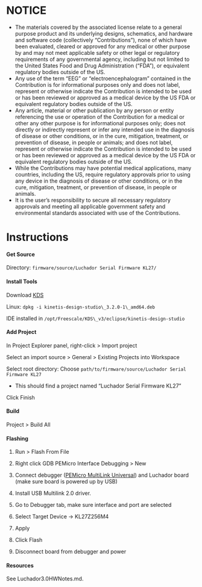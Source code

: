 # NOTICE
* The materials covered by the associated license relate to a general purpose product and its underlying designs, schematics, and hardware and software code (collectively “Contributions”), none of which have been evaluated, cleared or approved for any medical or other purpose by and may not meet applicable safety or other legal or regulatory requirements of any governmental agency, including but not limited to the United States Food and Drug Administration (“FDA”), or equivalent regulatory bodies outside of the US.
* Any use of the term “EEG” or “electroencephalogram” contained in the Contribution is for informational purposes only and does not label, represent or otherwise indicate the Contribution is intended to be used or has been reviewed or approved as a medical device by the US FDA or equivalent regulatory bodies outside of the US.
* Any article, material or other publication by any person or entity referencing the use or operation of the Contribution for a medical or other any other purpose is for informational purposes only; does not directly or indirectly represent or infer any intended use in the diagnosis of disease or other conditions, or in the cure, mitigation, treatment, or prevention of disease, in people or animals; and does not label, represent or otherwise indicate the Contribution is intended to be used or has been reviewed or approved as a medical device by the US FDA or equivalent regulatory bodies outside of the US.
* While the Contributions may have potential medical applications, many countries, including the US, require regulatory approvals prior to using any device in the diagnosis of disease or other conditions, or in the cure, mitigation, treatment, or prevention of disease, in people or animals.
* It is the user’s responsibility to secure all necessary regulatory approvals and meeting all applicable government safety and environmental standards associated with use of the Contributions.

# Instructions
#### Get Source

Directory: `firmware/source/Luchador Serial Firmware KL27/`


#### Install Tools

Download [KDS](https://www.nxp.com/design/designs/design-studio-integrated-development-environment-ide:KDS_IDE?tab=Design_Tools_Tab#nogo)

Linux: `dpkg -i kinetis-design-studio\_3.2.0-1\_amd64.deb`

IDE installed in `/opt/Freescale/KDS\_v3/eclipse/kinetis-design-studio`


#### Add Project

In Project Explorer panel, right-click > Import project

Select an import source > General > Existing Projects into Workspace

Select root directory: Choose `path/to/firmware/source/Luchador Serial Firmware KL27`
*   This should find a project named “Luchador Serial Firmware KL27”

Click Finish


#### Build

Project > Build All


#### Flashing

1. Run > Flash From File

1. Right click GDB PEMicro Interface Debugging > New

1. Connect debugger ([PEMicro MultiLink Universal](http://www.pemicro.com/products/product_viewDetails.cfm?product_id=15320168&productTab=1)) and Luchador board (make sure board is powered up by USB)

1. Install USB Multilink 2.0 driver.

1. Go to Debugger tab, make sure interface and port are selected

1. Select Target Device -> KL27Z256M4

1. Apply

1. Click Flash

1. Disconnect board from debugger and power


#### Resources
See Luchador3.0HWNotes.md.
